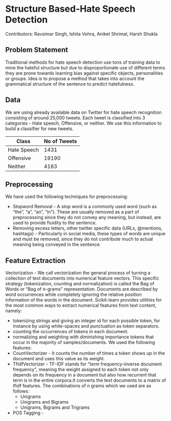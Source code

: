 # Structure Based-Hate Speech Detection

Contributors: Ravsimar Singh, Ishita Vohra, Aniket Shrimal, Harsh Shukla

## Problem Statement 
Traditional methods for hate speech detection use tons of training data to mine the hateful structure but due to disproportionate use of different terms they are prone towards learning bias against specific objects, personalities or groups. Idea is to propose a method that takes into account the grammatical structure of the sentence to predict hatefulness.

## Data
We are using already available data on Twitter for hate speech recognition consisting of around 25,000 tweets. Each tweet is classified into 3 categories - Hate speech, Offensive, or neither. We use this information to build a classifier for new tweets.

| Class | No of Tweets  |
| ------- | --- |
| Hate Speech | 1431 |
| Offensive | 19190 |
| Neither | 4163 |

## Preprocessing
We have used the following techniques for preprocessing:
- Stopword Removal - A stop word is a commonly used word (such as “the”, “a”, “an”, “in”). These are usually removed as a part of preprocessing since they do not convey any meaning, but instead, are used to provide fluidity to the sentence.
- Removing excess letters, other twitter specific data (URLs, @mentions, hashtags) - Particularly in social media, these types of words are unique and must be removed, since they do not contribute much to actual meaning being conveyed in the sentence.

## Feature Extraction
Vectorization - We call vectorization the general process of turning a collection of text documents into numerical feature vectors. This specific strategy (tokenization, counting and normalization) is called the Bag of Words or “Bag of n-grams” representation. Documents are described by word occurrences while completely ignoring the relative position information of the words in the document. Scikit-learn provides utilities for the most common ways to extract numerical features from text content, namely:
  * tokenizing strings and giving an integer id for each possible token, for instance by using white-spaces and punctuation as token separators.
  * counting the occurrences of tokens in each document.
  * normalizing and weighting with diminishing importance tokens that occur in the majority of samples/documents.
We used the following features:
* CountVectorizer - It counts the number of times a token shows up in the document and uses this value as its weight.
* TfIdfVectorizer - TF-IDF stands for "term frequency-inverse document frequency", meaning the weight assigned to each token not only depends on its frequency in a document but also how recurrent that term is in the entire corpora.It converts the text documents to a matrix of tfidf features. The combinations of n grams which we used are as follows: 
  * Unigrams
  * Unigrams and Bigrams
  * Unigrams, Bigrams and Trigrams
* POS Tagging - 






